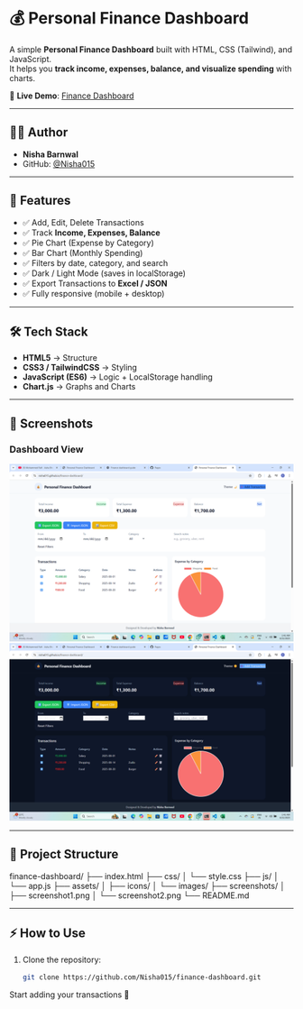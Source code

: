 # 💰 Personal Finance Dashboard

A simple **Personal Finance Dashboard** built with HTML, CSS (Tailwind), and JavaScript.  
It helps you **track income, expenses, balance, and visualize spending** with charts.  

🔗 **Live Demo**: [Finance Dashboard](https://Nisha015.github.io/finance-dashboard/)

---

## 👨‍💻 Author
- **Nisha Barnwal**  
- GitHub: [@Nisha015](https://github.com/Nisha015)

---

## 🚀 Features
- ✅ Add, Edit, Delete Transactions  
- ✅ Track **Income, Expenses, Balance**  
- ✅ Pie Chart (Expense by Category)  
- ✅ Bar Chart (Monthly Spending)  
- ✅ Filters by date, category, and search  
- ✅ Dark / Light Mode (saves in localStorage)  
- ✅ Export Transactions to **Excel / JSON**  
- ✅ Fully responsive (mobile + desktop)  

---

## 🛠️ Tech Stack
- **HTML5** → Structure  
- **CSS3 / TailwindCSS** → Styling  
- **JavaScript (ES6)** → Logic + LocalStorage handling  
- **Chart.js** → Graphs and Charts  

---

## 📸 Screenshots

### Dashboard View
![Dashboard Screenshot](screenshots/screenshot1.png)
![Dark Mode Screenshot](screenshots/screenshot2.png)

---

## 📂 Project Structure
finance-dashboard/
├── index.html
├── css/
│   └── style.css
├── js/
│   └── app.js
├── assets/
│   ├── icons/
│   └── images/
├── screenshots/
│   ├── screenshot1.png
│   └── screenshot2.png
└── README.md

---


## ⚡ How to Use
1. Clone the repository:
   ```bash
   git clone https://github.com/Nisha015/finance-dashboard.git


Start adding your transactions 🚀